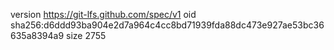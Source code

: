 version https://git-lfs.github.com/spec/v1
oid sha256:d6ddd93ba904e2d7a964c4cc8bd71939fda88dc473e927ae53bc36635a8394a9
size 2755
